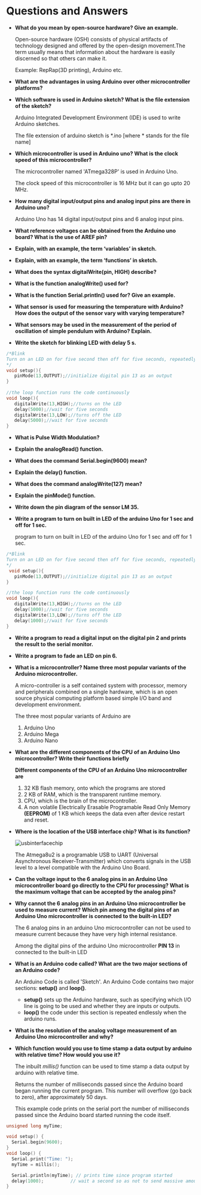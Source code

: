 # Questions and Answers

 - **What do you mean by open-source hardware? Give an example.**

   Open-source hardware (OSH) consists of physical artifacts of technology designed and offered by the open-design movement.The term usually means that information about the hardware is easily discerned so that others can make it.

   Example: RepRap(3D printing), Arduino etc.

 - **What are the advantages in using Arduino over other microcontroller platforms?**


 - **Which software is used in Arduino sketch? What is the file extension of the sketch?**

   Arduino Integrated Development Environment (IDE) is used to write Arduino sketches.

   The file extension of arduino sketch is *.ino [where * stands for the file name]


 - **Which microcontroller is used in Arduino uno? What is the clock speed of this microcontroller?**

   The microcontroller named 'ATmega328P' is used in Arduino Uno.

   The clock speed of this microcontroller is 16 MHz but it can go upto 20 MHz.


 - **How many digital input/output pins and analog input pins are there in Arduino uno?**

   Arduino Uno has 14 digital input/output pins and 6 analog input pins.


 - **What reference voltages can be obtained from the Arduino uno board? What is the use of AREF pin?**


 - **Explain, with an example, the term ‘variables’ in sketch.**


 - **Explain, with an example, the term ‘functions’ in sketch.**


 - **What does the syntax digitalWrite(pin, HIGH) describe?**


 - **What is the function analogWrite() used for?**


 - **What is the function Serial.println() used for? Give an example.**


 - **What sensor is used for measuring the temperature with Arduino? How does the output of the sensor vary with varying temperature?**


 - **What sensors may be used in the measurement of the period of oscillation of simple pendulum with Arduino? Explain.**


 - **Write the sketch for blinking LED with delay 5 s.**

```c++
/*Blink
Turn on an LED on for five second then off for five seconds, repeatedly.
*/
void setup(){
   pinMode(13,OUTPUT);//initialize digital pin 13 as an output
}
   
//the loop function runs the code continuously
void loop(){
   digitalWrite(13,HIGH);//turns on the LED
   delay(5000);//wait for five seconds
   digitalWrite(13,LOW);//turns off the LED
   delay(5000);//wait for five seconds
}
```


 - **What is Pulse Width Modulation?**


 - **Explain the analogRead() function.**


 - **What does the command Serial.begin(9600) mean?**


 - **Explain the delay() function.**


 - **What does the command analogWrite(127) mean?**


 - **Explain the pinMode() function.**


 - **Write down the pin diagram of the sensor LM 35.**


 - **Write a program to turn on built in LED of the arduino Uno for 1 sec and off for 1 sec.**

   program to turn on built in LED of the arduino Uno for 1 sec and off for 1 sec.
```c++
/*Blink
Turn on an LED on for five second then off for five seconds, repeatedly.
*/
 void setup(){
   pinMode(13,OUTPUT);//initialize digital pin 13 as an output
}

//the loop function runs the code continuously
void loop(){
   digitalWrite(13,HIGH);//turns on the LED
   delay(1000);//wait for five seconds
   digitalWrite(13,LOW);//turns off the LED
   delay(1000);//wait for five seconds
}
```

 - **Write a program to read a digital input on the digital pin 2 and prints the result to the serial monitor.**


 - **Write a program to fade an LED on pin 6.**


 - **What is a microcontroller? Name three most popular variants of the Arduino microcontroller.**

    A micro-controller is a self contained system with processor, memory and peripherals combined on a single hardware, which is an open source physical computing platform based simple I/O band and development environment.
    
    The three most popular variants of Arduino are
    1. Arduino Uno
    2. Arduino Mega
    3. Arduino Nano

 - **What are the different components of the CPU of an Arduino Uno microcontroller? Write their functions briefly**

    **Different components of the CPU of an Arduino Uno microcontroller are**

    1. 32 KB flash memory, onto which the programs are stored
    2. 2 KB of RAM, which is the transparent runtime memory.
    3. CPU, which is the brain of the microcontroller.
    4. A non volatile Electrically Erasable Programable Read Only Memory 
    **(EEPROM)** of 1 KB which keeps the data even after device restart and reset.


 - **Where is the location of the USB interface chip? What is its function?**

    ![usbinterfacechip](https://i.imgur.com/Ud5eBU5.jpg)

    
    The Atmega8u2 is a programable USB to UART (Universal Asynchronous Receiver-Transmitter) which converts signals in the USB level to a level compatible with the Arduino Uno Board. 


 - **Can the voltage input to the 6 analog pins in an Arduino Uno microcontroller board go directly to the CPU for processing? What is the maximum voltage that can be accepted by the analog pins?**


 - **Why cannot the 6 analog pins in an Arduino Uno microcontroller be used to measure current? Which pin among the digital pins of an Arduino Uno microcontroller is connected to the built-in LED?**
  
    The 6 analog pins in an arduino Uno microcontroller can not be used to measure current because they have very high internal resistance.

    Among the digital pins of the arduino Uno microcontroller **PIN 13** in connected to the built-in LED


 - **What is an Arduino code called? What are the two major sections of an Arduino code?**

    An Arduino Code is called 'Sketch'. An Arduino Code contains two major sections: **setup()** and **loop()**.
    - **setup()** sets up the Arduino hardware, such as specifying which I/O line is going to be used and whether they are inputs or outputs.
    - **loop()** the code under this section is repeated endlessly when the arduino runs.


 - **What is the resolution of the analog voltage measurement of an Arduino Uno microcontroller and why?**


 - **Which function would you use to time stamp a data output by arduino with relative time? How would you use it?**

    The inbuilt *millis()* function can be used to time stamp a data output by arduino with relative time.

    Returns the number of milliseconds passed since the Arduino board began running the current program. This number will overflow (go back to zero), after approximately 50 days.

    This example code prints on the serial port the number of milliseconds passed since the Arduino board started running the code itself.

```c++
unsigned long myTime;

void setup() {
  Serial.begin(9600);
}
void loop() {
  Serial.print("Time: ");
  myTime = millis();

  Serial.println(myTime); // prints time since program started
  delay(1000);          // wait a second so as not to send massive amounts of data
}
```


